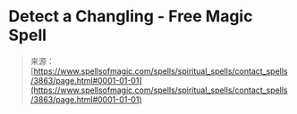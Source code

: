 <!--yml
category: 未分类
date: 2024-06-12 18:37:39
-->

# Detect a Changling - Free Magic Spell

> 来源：[https://www.spellsofmagic.com/spells/spiritual_spells/contact_spells/3863/page.html#0001-01-01](https://www.spellsofmagic.com/spells/spiritual_spells/contact_spells/3863/page.html#0001-01-01)